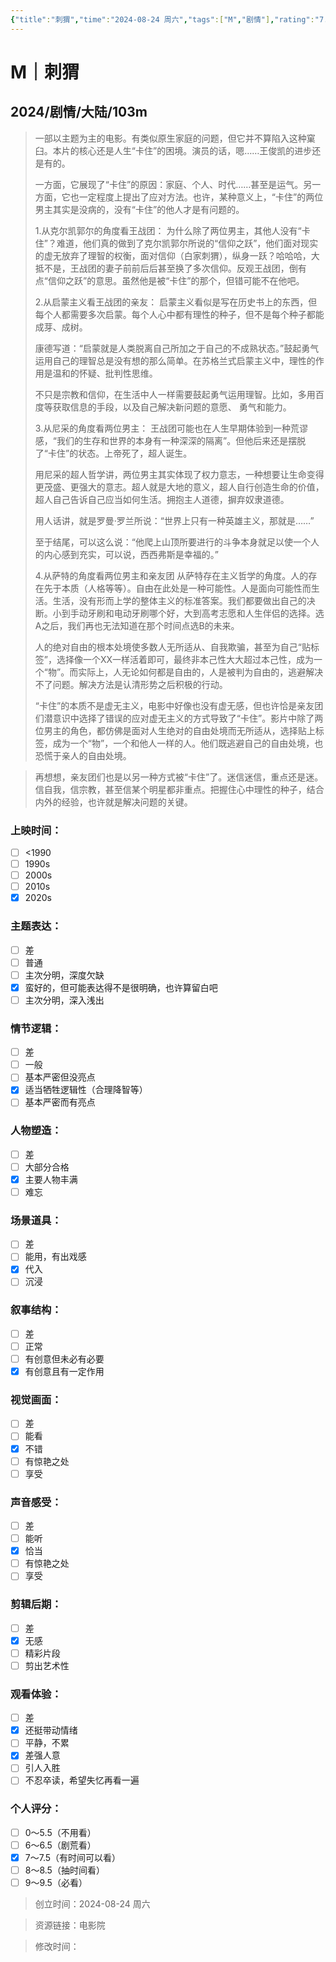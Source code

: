 ```yaml
---
{"title":"刺猬","time":"2024-08-24 周六","tags":["M","剧情"],"rating":"7.5","dg-publish":true,"permalink":"/300 评价/M/新近看过/刺猬/","dgPassFrontmatter":true,"created":"2024-08-24T12:10:46.587+08:00","updated":"2024-08-27T23:30:21.046+08:00"}
---
```


# M｜刺猬
## 2024/剧情/大陆/103m
>一部以主题为主的电影。有类似原生家庭的问题，但它并不算陷入这种窠臼。本片的核心还是人生“卡住”的困境。演员的话，嗯……王俊凯的进步还是有的。
>
>一方面，它展现了“卡住”的原因：家庭、个人、时代……甚至是运气。另一方面，它也一定程度上提出了应对方法。也许，某种意义上，“卡住”的两位男主其实是没病的，没有“卡住”的他人才是有问题的。
>
>1.从克尔凯郭尔的角度看王战团：
>为什么除了两位男主，其他人没有“卡住”？难道，他们真的做到了克尔凯郭尔所说的“信仰之跃”，他们面对现实的虚无放弃了理智的权衡，面对信仰（白家刺猬），纵身一跃？哈哈哈，大抵不是，王战团的妻子前前后后甚至换了多次信仰。反观王战团，倒有点“信仰之跃”的意思。虽然他是被“卡住”的那个，但错可能不在他吧。
>
>2.从启蒙主义看王战团的亲友：
>启蒙主义看似是写在历史书上的东西，但每个人都需要多次启蒙。每个人心中都有理性的种子，但不是每个种子都能成芽、成树。
>
>康德写道：“启蒙就是人类脱离自己所加之于自己的不成熟状态。”鼓起勇气运用自己的理智总是没有想的那么简单。在苏格兰式启蒙主义中，理性的作用是温和的怀疑、批判性思维。
>
>不只是宗教和信仰，在生活中人一样需要鼓起勇气运用理智。比如，多用百度等获取信息的手段，以及自己解决新问题的意愿、 勇气和能力。
>
>3.从尼采的角度看两位男主：
>王战团可能也在人生早期体验到一种荒谬感，“我们的生存和世界的本身有一种深深的隔离”。但他后来还是摆脱了“卡住”的状态。上帝死了，超人诞生。
>
>用尼采的超人哲学讲，两位男主其实体现了权力意志，一种想要让生命变得更茂盛、更强大的意志。超人就是大地的意义，超人自行创造生命的价值，超人自己告诉自己应当如何生活。拥抱主人道德，摒弃奴隶道德。
>
>用人话讲，就是罗曼·罗兰所说：“世界上只有一种英雄主义，那就是……”
>
>至于结尾，可以这么说：“他爬上山顶所要进行的斗争本身就足以使一个人的内心感到充实，可以说，西西弗斯是幸福的。”
>
>4.从萨特的角度看两位男主和亲友团
>从萨特存在主义哲学的角度。人的存在先于本质（人格等等）。自由在此处是一种可能性。人是面向可能性而生活。生活，没有形而上学的整体主义的标准答案。我们都要做出自己的决断。小到手动牙刷和电动牙刷哪个好，大到高考志愿和人生伴侣的选择。选A之后，我们再也无法知道在那个时间点选B的未来。
>
>人的绝对自由的根本处境使多数人无所适从、自我欺骗，甚至为自己“贴标签”，选择像一个XX一样活着即可，最终非本己性大大超过本己性，成为一个“物”。而实际上，人无论如何都是自由的，人是被判为自由的，逃避解决不了问题。解决方法是认清形势之后积极的行动。
>
>“卡住”的本质不是虚无主义，电影中好像也没有虚无感，但也许恰是亲友团们潜意识中选择了错误的应对虚无主义的方式导致了“卡住”。影片中除了两位男主的角色，都仿佛是面对人生绝对的自由处境而无所适从，选择贴上标签，成为一个“物”，一个和他人一样的人。他们既逃避自己的自由处境，也恐慌于亲人的自由处境。

>再想想，亲友团们也是以另一种方式被“卡住”了。迷信迷信，重点还是迷。信自我，信宗教，甚至信某个明星都非重点。把握住心中理性的种子，结合内外的经验，也许就是解决问题的关键。
### 上映时间：
- [ ] <1990
- [ ] 1990s
- [ ] 2000s
- [ ] 2010s
- [x] 2020s
### 主题表达：
- [ ] 差
- [ ] 普通
- [ ] 主次分明，深度欠缺
- [x] 蛮好的，但可能表达得不是很明确，也许算留白吧
- [ ] 主次分明，深入浅出
### 情节逻辑：
- [ ] 差
- [ ] 一般
- [ ] 基本严密但没亮点
- [x] 适当牺牲逻辑性（合理降智等）
- [ ] 基本严密而有亮点
### 人物塑造：
- [ ] 差
- [ ] 大部分合格
- [x] 主要人物丰满
- [ ] 难忘
### 场景道具：
- [ ] 差
- [ ] 能用，有出戏感
- [x] 代入
- [ ] 沉浸
### 叙事结构：
- [ ] 差
- [ ] 正常
- [ ] 有创意但未必有必要
- [x] 有创意且有一定作用
### 视觉画面：
- [ ] 差
- [ ] 能看
- [x] 不错
- [ ] 有惊艳之处
- [ ] 享受
### 声音感受：
- [ ] 差
- [ ] 能听
- [x] 恰当
- [ ] 有惊艳之处
- [ ] 享受
### 剪辑后期：
- [ ] 差
- [x] 无感
- [ ] 精彩片段
- [ ] 剪出艺术性
### 观看体验：
- [ ] 差
- [x] 还挺带动情绪
- [ ] 平静，不累
- [x] 差强人意
- [ ] 引人入胜
- [ ] 不忍卒读，希望失忆再看一遍
### 个人评分：
- [ ] 0～5.5（不用看）
- [ ] 6～6.5（剧荒看）
- [x] 7～7.5（有时间可以看）
- [ ] 8～8.5（抽时间看）
- [ ] 9～9.5（必看）

>创立时间：2024-08-24 周六

>资源链接：电影院

>修改时间：



